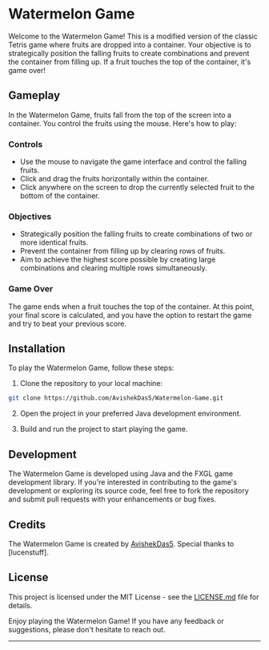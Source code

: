 # Watermelon Game

Welcome to the Watermelon Game! This is a modified version of the classic Tetris game where fruits are dropped into a container. Your objective is to strategically position the falling fruits to create combinations and prevent the container from filling up. If a fruit touches the top of the container, it's game over!

## Gameplay

In the Watermelon Game, fruits fall from the top of the screen into a container. You control the fruits using the mouse. Here's how to play:

### Controls

- Use the mouse to navigate the game interface and control the falling fruits.
- Click and drag the fruits horizontally within the container.
- Click anywhere on the screen to drop the currently selected fruit to the bottom of the container.

### Objectives

- Strategically position the falling fruits to create combinations of two or more identical fruits.
- Prevent the container from filling up by clearing rows of fruits.
- Aim to achieve the highest score possible by creating large combinations and clearing multiple rows simultaneously.

### Game Over

The game ends when a fruit touches the top of the container. At this point, your final score is calculated, and you have the option to restart the game and try to beat your previous score.

## Installation

To play the Watermelon Game, follow these steps:

1. Clone the repository to your local machine:

```bash
git clone https://github.com/AvishekDas5/Watermelon-Game.git
```

2. Open the project in your preferred Java development environment.

3. Build and run the project to start playing the game.

## Development

The Watermelon Game is developed using Java and the FXGL game development library. If you're interested in contributing to the game's development or exploring its source code, feel free to fork the repository and submit pull requests with your enhancements or bug fixes.

## Credits

The Watermelon Game is created by [AvishekDas5](https://github.com/AvishekDas5). Special thanks to [lucenstuff].

## License

This project is licensed under the MIT License - see the [LICENSE.md](LICENSE.md) file for details.

Enjoy playing the Watermelon Game! If you have any feedback or suggestions, please don't hesitate to reach out.

---
